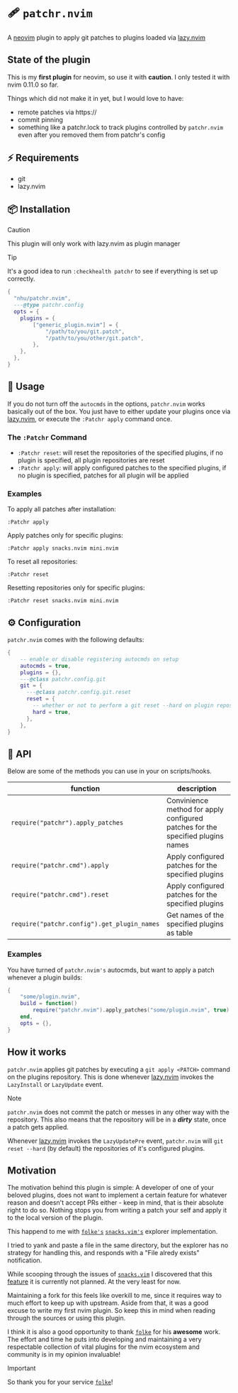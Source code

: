 # 🩹 `patchr.nvim`

A [neovim](https://github.com/neovim/neovim) plugin to apply git patches to
plugins loaded via [lazy.nvim](https://github.com/folke/lazy.nvim)

## State of the plugin

This is my **first plugin** for neovim, so use it with **caution**.
I only tested it with nvim 0.11.0 so far.

Things which did not make it in yet, but I would love to have:

- remote patches via https://
- commit pinning
- something like a patchr.lock to track plugins controlled by `patchr.nvim` even
  after you removed them from patchr's config

## ⚡️ Requirements

- git
- lazy.nvim

## 📦 Installation

> [!caution]
> This plugin will only work with lazy.nvim as plugin manager

> [!tip]
> It's a good idea to run `:checkhealth patchr` to see if everything is
> set up correctly.

```lua
{
  "nhu/patchr.nvim",
  ---@type patchr.config
  opts = {
    plugins = {
        ["generic_plugin.nvim"] = {
            "/path/to/you/git.patch",
            "/path/to/you/other/git.patch",
        },
    },
  },
}
```

## 🚀 Usage

If you do not turn off the `autocmds` in the options, `patchr.nvim` works
basically out of the box. You just have to either update your plugins once via
[lazy.nvim](https://github.com/folke/lazy.nvim), or execute the `:Patchr apply`
command once.

### The `:Patchr` Command

- `:Patchr reset`: will reset the repositories of the specified plugins, if no
  plugin is specified, all plugin repositories are reset
- `:Patchr apply`: will apply configured patches to the specified plugins, if no
  plugin is specified, patches for all plugin will be applied

### Examples

To apply all patches after installation:

```
:Patchr apply
```

Apply patches only for specific plugins:

```
:Patchr apply snacks.nvim mini.nvim
```

To reset all repositories:

```
:Patchr reset
```

Resetting repositories only for specific plugins:

```
:Patchr reset snacks.nvim mini.nvim
```

## ⚙️ Configuration

`patchr.nvim` comes with the following defaults:

```lua
{
    -- enable or disable registering autocmds on setup
    autocmds = true,
    plugins = {},
    ---@class patchr.config.git
    git = {
      ---@class patchr.config.git.reset
      reset = {
        -- whether or not to perform a git reset --hard on plugin repositories
        hard = true,
      },
    },
}
```

## 📡 API

Below are some of the methods you can use in your on scripts/hooks.

| function                                    | description                                                                     |
| ------------------------------------------- | ------------------------------------------------------------------------------- |
| `require("patchr").apply_patches`           | Convinience method for apply configured patches for the specified plugins names |
| `require("patchr.cmd").apply`               | Apply configured patches for the specified plugins                              |
| `require("patchr.cmd").reset`               | Apply configured patches for the specified plugins                              |
| `require("patchr.config").get_plugin_names` | Get names of the specified plugins as table                                     |

### Examples

You have turned of `patchr.nvim's` autocmds, but want to apply a patch whenever a plugin builds:

```lua
{
    "some/plugin.nvim",
    build = function()
        require("patchr.nvim").apply_patches("some/plugin.nvim", true)
    end,
    opts = {},
}
```

## How it works

`patchr.nvim` applies git patches by executing a `git apply <PATCH>` command on
the plugins repository. This is done whenever
[lazy.nvim](https://github.com/folke/lazy.nvim) invokes the `LazyInstall` or
`LazyUpdate` event.

> [!note]
> `patchr.nvim` does not commit the patch or messes in any other way with the
> repository. This also means that the repository will be in a **_dirty_**
> state, once a patch gets applied.

Whenever [lazy.nvim](https://github.com/folke/lazy.nvim) invokes the
`LazyUpdatePre` event, `patchr.nvim` will `git reset --hard` (by default) the
repositories of it's configured plugins.

## Motivation

The motivation behind this plugin is simple: A developer of one of your beloved
plugins, does not want to implement a certain feature for whatever reason and
doesn't accept PRs either - keep in mind, that is their absolute right to do
so. Nothing stops you from writing a patch your self and apply it to the local
version of the plugin.

This happend to me with [`folke's`](https://github.com/folke)
[`snacks.vim's`](https://github.com/folke/snacks.nvim) explorer
implementation.

I tried to yank and paste a file in the same directory, but the explorer has no
strategy for handling this, and responds with a "File alredy exists"
notification.

While scooping through the issues of
[`snacks.vim`](https://github.com/folke/snacks.nvim) I discovered that this
[feature](https://github.com/folke/snacks.nvim/issues/903) it is currently not
planned. At the very least for now.

Maintaining a fork for this feels like overkill to me, since it requires way to
much effort to keep up with upstream. Aside from that, it was a good excuse to
write my first nvim plugin. So keep this in mind when reading through the
sources or using this plugin.

I think it is also a good opportunity to thank
[`folke`](https://github.com/folke) for his **awesome** work. The effort and
time he puts into developing and maintaining a very respectable collection of
vital plugins for the nvim ecosystem and community is in my opinion invaluable!

> [!important]
> So thank you for your service [`folke`](https://github.com/folke)!
